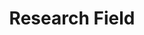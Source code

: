 ---
title: Research Field

# Listing view
view: compact

# Optional banner image (relative to `assets/media/` folder).
banner:
  caption: ''
  image: ''
---